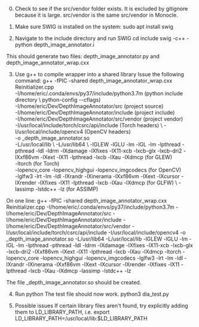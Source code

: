 0. Check to see if the src/vendor folder exists. It is excluded by gitignore because it is large. src/vendor is the same src/vendor in Monocle. 

1. Make sure SWIG is installed on the system:
sudo apt install swig

2. Navigate to the include directory and run SWIG
cd include
swig -c++ -python depth_image_annotator.i

This should generate two files: depth_image_annotator.py and depth_image_annotator_wrap.cxx

3. Use g++ to compile wrapper into a shared library
Issue the following command:
g++ -fPIC -shared depth_image_annotator_wrap.cxx Reinitializer.cpp \
		-I/home/eric/.conda/envs/py37/include/python3.7m (python include directory \ python-config --cflags) \
		-I/home/eric/Dev/DepthImageAnnotator/src (project source) \
		-I/home/eric/Dev/DepthImageAnnotator/include (project include) \
		-I/home/eric/Dev/DepthImageAnnotator/src/vendor (project vendor) \
		-I/usr/local/include/torch/csrc/api/include (Torch headers) \ 
		-I/usr/local/include/opencv4 (OpenCV headers) \
		-o _depth_image_annotator.so \
		-L/usr/local/lib \ 
		-L/usr/lib64 \ 
		-lGLEW -lGLU -lm -lGL -lm -lpthread -pthread -ldl -ldrm -lXdamage -lXfixes -lX11-xcb -lxcb-glx -lxcb-dri2 -lXxf86vm -lXext -lX11 -lpthread -lxcb -lXau -lXdmcp (for GLEW) \
		-ltorch (for Torch) \
		-lopencv_core -lopencv_highgui -lopencv_imgcodecs (for OpenCV) \
		-lglfw3 -lrt -lm -ldl -lXrandr -lXinerama -lXxf86vm -lXext -lXcursor -lXrender -lXfixes -lX11 -lpthread -lxcb -lXau -lXdmcp (for GLFW) \ 
		-lassimp -lstdc++ -lz (for ASSIMP)

On one line: 
g++ -fPIC -shared depth_image_annotator_wrap.cxx Reinitializer.cpp -I/home/eric/.conda/envs/py37/include/python3.7m -I/home/eric/Dev/DepthImageAnnotator/src -I/home/eric/Dev/DepthImageAnnotator/include -I/home/eric/Dev/DepthImageAnnotator/src/vendor -I/usr/local/include/torch/csrc/api/include -I/usr/local/include/opencv4 -o _depth_image_annotator.so -L/usr/lib64 -L/usr/local/lib -lGLEW -lGLU -lm -lGL -lm -lpthread -pthread -ldl -ldrm -lXdamage -lXfixes -lX11-xcb -lxcb-glx -lxcb-dri2 -lXxf86vm -lXext -lX11 -lpthread -lxcb -lXau -lXdmcp -ltorch -lopencv_core -lopencv_highgui -lopencv_imgcodecs -lglfw3 -lrt -lm -ldl -lXrandr -lXinerama -lXxf86vm -lXext -lXcursor -lXrender -lXfixes -lX11 -lpthread -lxcb -lXau -lXdmcp -lassimp -lstdc++ -lz

The file _depth_image_annotator.so should be created.

4. Run python
The test file should now work.
python3 dia_test.py

5. Possible issues
If certain library files aren't found, try explicitly adding them to LD_LIBRARY_PATH, i.e.
export LD_LIBRARY_PATH=/usr/local/lib:$LD_LIBRARY_PATH




